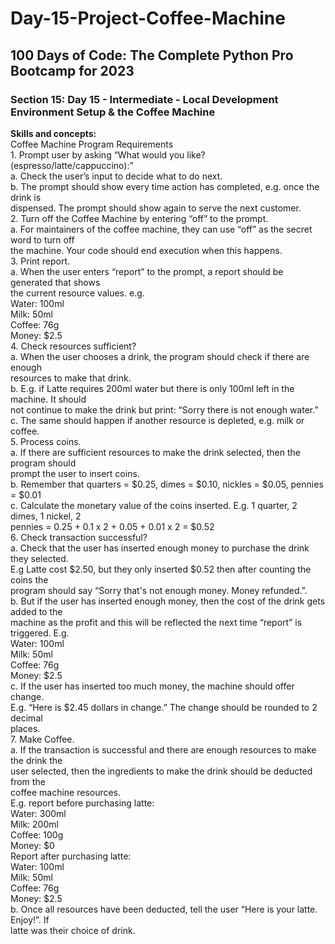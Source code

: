 # Day-15-Project-Coffee-Machine
<h2>100 Days of Code: The Complete Python Pro Bootcamp for 2023</h2>
<h3>Section 15: Day 15 - Intermediate - Local Development Environment Setup & the Coffee Machine</h3>
<b>Skills and concepts:</b><br>
Coffee Machine Program Requirements<br>
1. Prompt user by asking “What would you like? (espresso/latte/cappuccino):”<br>
a. Check the user’s input to decide what to do next.<br>
b. The prompt should show every time action has completed, e.g. once the drink is<br>
dispensed. The prompt should show again to serve the next customer.<br>
2. Turn off the Coffee Machine by entering “off” to the prompt.<br>
a. For maintainers of the coffee machine, they can use “off” as the secret word to turn off<br>
the machine. Your code should end execution when this happens.<br>
3. Print report.<br>
a. When the user enters “report” to the prompt, a report should be generated that shows<br>
the current resource values. e.g.<br>
Water: 100ml<br>
Milk: 50ml<br>
Coffee: 76g<br>
Money: $2.5<br>
4. Check resources sufficient?<br>
a. When the user chooses a drink, the program should check if there are enough<br>
resources to make that drink.<br>
b. E.g. if Latte requires 200ml water but there is only 100ml left in the machine. It should<br>
not continue to make the drink but print: “Sorry there is not enough water.”<br>
c. The same should happen if another resource is depleted, e.g. milk or coffee.<br>
5. Process coins.<br>
a. If there are sufficient resources to make the drink selected, then the program should<br>
prompt the user to insert coins.<br>
b. Remember that quarters = $0.25, dimes = $0.10, nickles = $0.05, pennies = $0.01<br>
c. Calculate the monetary value of the coins inserted. E.g. 1 quarter, 2 dimes, 1 nickel, 2<br>
pennies = 0.25 + 0.1 x 2 + 0.05 + 0.01 x 2 = $0.52<br>
6. Check transaction successful?<br>
a. Check that the user has inserted enough money to purchase the drink they selected.<br>
E.g Latte cost $2.50, but they only inserted $0.52 then after counting the coins the<br>
program should say “Sorry that's not enough money. Money refunded.”.<br>
b. But if the user has inserted enough money, then the cost of the drink gets added to the<br>
machine as the profit and this will be reflected the next time “report” is triggered. E.g.<br>
Water: 100ml<br>
Milk: 50ml<br>
Coffee: 76g<br>
Money: $2.5<br>
c. If the user has inserted too much money, the machine should offer change.<br>
E.g. “Here is $2.45 dollars in change.” The change should be rounded to 2 decimal<br>
places.<br>
7. Make Coffee.<br>
a. If the transaction is successful and there are enough resources to make the drink the<br>
user selected, then the ingredients to make the drink should be deducted from the<br>
coffee machine resources.<br>
E.g. report before purchasing latte:<br>
Water: 300ml<br>
Milk: 200ml<br>
Coffee: 100g<br>
Money: $0<br>
Report after purchasing latte:<br>
Water: 100ml<br>
Milk: 50ml<br>
Coffee: 76g<br>
Money: $2.5<br>
b. Once all resources have been deducted, tell the user “Here is your latte. Enjoy!”. If<br>
latte was their choice of drink.<br>
